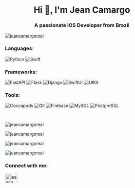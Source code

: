<h1 align="center">Hi 👋, I'm Jean Camargo</h1>
<h3 align="center">A passionate iOS Developer from Brazil</h3>

<p align="left"> <a href="https://github.com/ryo-ma/github-profile-trophy"><img src="https://github-profile-trophy.vercel.app/?username=jeancamargoreal&theme=flat&no-bg=false" alt="jeancamargoreal" /></a> </p>
  
<h3 align="left">Languages:</h3>
<p float="left">
  <img alt="Python" src="https://img.shields.io/badge/Python-000000?style=for-the-badge&logo=python"/>
  <img alt="Swift" src="https://img.shields.io/badge/Swift-000000?style=for-the-badge&logo=swift"/>
<!--   <img alt="Kotlin" src="https://img.shields.io/badge/Kotlin-000000?style=for-the-badge&logo=kotlin"/>
</p> -->

<h3 align="left">Frameworks:</h3>
<p float="left">
  <img alt="FastAPI" src="https://img.shields.io/badge/FastAPI-000000?style=for-the-badge&logo=fastapi"/>
  <img alt="Flask" src="https://img.shields.io/badge/Flask-000000?style=for-the-badge&logo=flask"/>
  <img alt="Django" src="https://img.shields.io/badge/Django-000000?style=for-the-badge&logo=django"/>
  <img alt="SwiftUI" src="https://img.shields.io/badge/SwiftUI-000000?style=for-the-badge&logo=swift&logoColor=blue"/>
  <img alt="UIKit" src="https://img.shields.io/badge/UIKit-000000?style=for-the-badge&logo=uikit"/>
<!--   <img alt="JetPack Compose" src="https://img.shields.io/badge/jetpackcompose-000000?style=for-the-badge&logo=jetpackcompose"/>
</p> -->

<h3 align="left">Tools:</h3>
<p float="left">
  <img alt="Cocoapods" src="https://img.shields.io/badge/Cocoapods-000000?style=for-the-badge&logo=cocoapods"/>
  <img alt="Git" src="https://img.shields.io/badge/git%20-%23F05033.svg?&style=for-the-badge&logo=git&logoColor=white"/>
  <img alt="Firebase" src="https://img.shields.io/badge/firebase-lightgray?style=for-the-badge&logo=firebase&logoColor=yellow"/>
  <img alt="MySQL" src="https://img.shields.io/badge/MySQL-blue?style=for-the-badge&logo=mysql&logoColor=white"/>
  <img alt="PostgreSQL" src="https://img.shields.io/badge/PostgreSQL-black?style=for-the-badge&logo=postgresql&logoColor=white"/>
</p>   
  
&nbsp;
  
<p><img align="center" src="https://github-readme-stats.vercel.app/api/top-langs/?username=jeancamargoreal&langs_count=8" alt="jeancamargoreal" /></p>
</p>

<p><img align="center" src="https://github-readme-stats.vercel.app/api?username=jeancamargoreal&show_icons=true&locale=en&theme=flat" alt="jeancamargoreal" /></p>

<p><img align="center" src="https://github-readme-streak-stats.herokuapp.com/?user=jeancamargoreal&&theme=flat" alt="jeancamargoreal" /></p>

<p float="left">
<align="left"> <img src="https://img.shields.io/github/followers/jeancamargoreal?style=social" alt="jeancamargoreal" />
</p>

<h3 align="left">Connect with me:</h3>
<p align="left">
<a href="https://linkedin.com/in/jeancamargoreal" target="blank"><img align="center" src="https://raw.githubusercontent.com/rahuldkjain/github-profile-readme-generator/master/src/images/icons/Social/linked-in-alt.svg" alt="jeancamargoreal" height="30" width="40" /></a>
</p>
